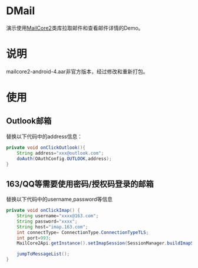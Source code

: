# DMail
演示使用[MailCore2](https://github.com/MailCore/mailcore2)类库拉取邮件和查看邮件详情的Demo。
# 说明
mailcore2-android-4.aar非官方版本，经过修改和重新打包。

# 使用

## Outlook邮箱
替换以下代码中的address信息：
```java
private void onClickOutlook(){
    String address="xxx@outlook.com";
    doAuth(OAuthConfig.OUTLOOK,address);
}
```
## 163/QQ等需要使用密码/授权码登录的邮箱
替换以下代码中的username,password等信息
```java
private void onClickImap() {
    String username="xxxx@163.com";
    String password="xxxx";
    String host="imap.163.com";
    int connectType= ConnectionType.ConnectionTypeTLS;
    int port=993;
    MailCore2Api.getInstance().setImapSession(SessionManager.buildImapSession(username,password,host,port,connectType,null));

    jumpToMessageList();
}
```


    
